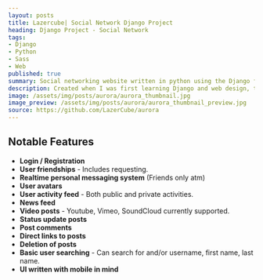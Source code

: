 ```yaml
---
layout: posts
title: Lazercube| Social Network Django Project
heading: Django Project - Social Network
tags:
- Django
- Python
- Sass
- Web
published: true
summary: Social networking website written in python using the Django framework.
description: Created when I was first learning Django and web design, this simple social network allowed me to learn about python packages, AJAX request and gain a good understanding of the underlying code and methodologies behind most modern websites, including MVC, RESTful API’s (Which I would proceed to explore further) and data normalization.
image: /assets/img/posts/aurora/aurora_thumbnail.jpg
image_preview: /assets/img/posts/aurora/aurora_thumbnail_preview.jpg
source: https://github.com/LazerCube/aurora
---
```


## Notable Features

- **Login / Registration**
- **User friendships** - Includes requesting.
- **Realtime personal messaging system** (Friends only atm)
- **User avatars**
- **User activity feed** - Both public and private activities.
- **News feed**
- **Video posts** - Youtube, Vimeo, SoundCloud currently supported.
- **Status update posts**
- **Post comments**
- **Direct links to posts**
- **Deletion of posts**
- **Basic user searching** - Can search for and/or username, first name, last name.
- **UI written with mobile in mind**
